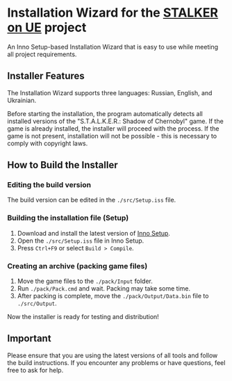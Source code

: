 # Installation Wizard for the [STALKER on UE](https://git.s2ue.org/RedProjects/SonUE) project

An Inno Setup-based Installation Wizard that is easy to use while meeting all project requirements.

## Installer Features

The Installation Wizard supports three languages: Russian, English, and Ukrainian.

Before starting the installation, the program automatically detects all installed versions of the "S.T.A.L.K.E.R.: Shadow of Chernobyl" game. If the game is already installed, the installer will proceed with the process. If the game is not present, installation will not be possible - this is necessary to comply with copyright laws.

## How to Build the Installer

### Editing the build version

The build version can be edited in the `./src/Setup.iss` file.

### Building the installation file (Setup)

1. Download and install the latest version of [Inno Setup](https://jrsoftware.org/isdl.php).
2. Open the `./src/Setup.iss` file in Inno Setup.
3. Press `Ctrl+F9` or select `Build > Compile`.

### Creating an archive (packing game files)

1. Move the game files to the `./pack/Input` folder.
2. Run `./pack/Pack.cmd` and wait. Packing may take some time.
3. After packing is complete, move the `./pack/Output/Data.bin` file to `./src/Output`.

Now the installer is ready for testing and distribution!

## Important

Please ensure that you are using the latest versions of all tools and follow the build instructions. If you encounter any problems or have questions, feel free to ask for help.
